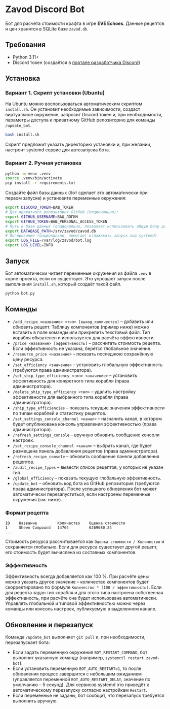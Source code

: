 # Zavod Discord Bot

Бот для расчёта стоимости крафта в игре **EVE Echoes**. Данные рецептов и цен
хранятся в SQLite базе `zavod.db`.

## Требования

- Python 3.11+
- Discord токен (создаётся в [портале разработчика Discord](https://discord.com/developers/applications))

## Установка

### Вариант 1. Скрипт установки (Ubuntu)

На Ubuntu можно воспользоваться автоматическим скриптом `install.sh`. Он установит
необходимые зависимости, создаст виртуальное окружение, запросит Discord токен и,
при необходимости, параметры доступа к приватному GitHub репозиторию для команды
`/update_bot`.

```bash
bash install.sh
```

Скрипт предложит указать директорию установки и, при желании, настроит systemd
сервис для автозапуска бота.

### Вариант 2. Ручная установка

```bash
python -m venv .venv
source .venv/bin/activate
pip install -r requirements.txt
```

Создайте файл базы данных (бот сделает это автоматически при первом запуске)
и установите переменные окружения:

```bash
export DISCORD_TOKEN=ВАШ_ТОКЕН
# Для приватного репозитория GitHub (опционально):
export GITHUB_USERNAME=ВАШ_ЛОГИН
export GITHUB_TOKEN=ВАШ_PERSONAL_ACCESS_TOKEN
# Путь к базе данных (опционально, позволяет использовать общую базу для нескольких серверов)
export DATABASE_PATH=/srv/zavod/zavod.db
# Логирование (опционально, помогает отлаживать запуск под systemd)
export LOG_FILE=/var/log/zavod/bot.log
export LOG_LEVEL=INFO
```

## Запуск

Бот автоматически читает переменные окружения из файла `.env` в корне проекта,
если он существует. Это упрощает запуск после выполнения `install.sh`, который
создаёт такой файл.

```bash
python bot.py
```

## Команды

- `/add_recipe <название> <тип> [выход_количество]` – добавить или обновить рецепт.
  Таблицу компонентов (пример ниже) можно вставить в поле команды или прикрепить
  текстовый файл. Тип корабля обязателен и используется для расчёта эффективности.
- `/price <название> [эффективность]` – рассчитать стоимость рецепта. Если
  эффективность не указана, берётся глобальное значение.
- `/resource_price <название>` – показать последнюю сохранённую цену ресурса.
- `/set_efficiency <значение>` – установить глобальную эффективность (требуются
  права администратора).
- `/set_ship_type_efficiency <тип> <значение>` – установить эффективность для
  конкретного типа корабля (права администратора).
- `/delete_ship_type_efficiency <тип>` – удалить настройку эффективности для
  выбранного типа корабля (права администратора).
- `/ship_type_efficiencies` – показать текущие значения эффективности по типам
  кораблей и статистику рецептов.
- `/set_settings_console_channel <канал>` – назначить канал, в котором будет
  опубликована консоль управления эффективностью (права администратора).
- `/refresh_settings_console` – вручную обновить сообщение консоли настроек.
- `/set_recipe_console_channel <канал>` – выбрать канал, где будет размещена панель
  добавления рецептов (права администратора).
- `/refresh_recipe_console` – обновить сообщение панели добавления рецептов.
- `/audit_recipe_types` – вывести список рецептов, у которых не указан тип.
- `/global_efficiency` – показать текущую глобальную эффективность.
- `/update_bot` – обновить код бота из GitHub репозитория (требуются права
  администратора). После успешного обновления бот может автоматически
  перезапуститься, если настроены переменные окружения (см. ниже).

### Формат рецепта

```
ID    Название         Количество    Оценка стоимости
1     Sheen Compound   14764         6269680.24
...
```

Стоимость ресурса рассчитывается как `Оценка стоимости / Количество` и
сохраняется глобально. Если для ресурса существует другой рецепт, его стоимость
будет вычислена из составных компонентов.

### Эффективность

Эффективность всегда добавляется как 100 %. При расчёте цены можно указать
другое значение – количество компонентов будет скорректировано по формуле
`Количество * (100 / эффективность)`. Если для рецепта задан тип корабля и
для этого типа настроена собственная эффективность, при расчёте она будет
использована автоматически. Управлять глобальной и типовой эффективностью можно
через команды или консоль настроек, публикуемую в выделенном канале.

## Обновление и перезапуск

Команда `/update_bot` выполняет `git pull` и, при необходимости, перезапускает
бота:

- Если задать переменную окружения `BOT_RESTART_COMMAND`, бот выполнит указанную
  команду (например, `systemctl restart zavod-bot`).
- Если установить переменную `BOT_AUTO_RESTART=1`, то после обновления процесс
  завершится с небольшим ожиданием (управляется переменной
  `BOT_AUTO_RESTART_DELAY`, значение по умолчанию – 5 секунд). Для сервисов
  systemd это приведёт к автоматическому перезапуску согласно настройкам
  `Restart`.
- Если переменные не заданы, бот сообщит, что перезапуск требуется выполнить
  вручную.
